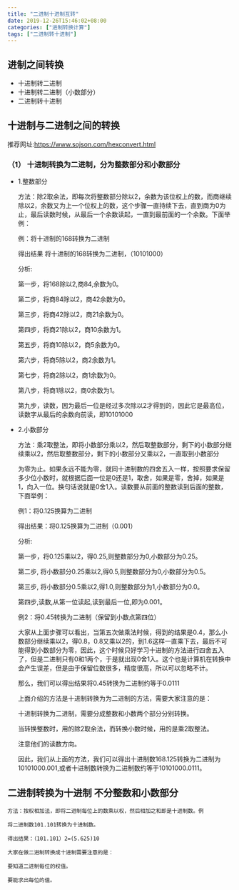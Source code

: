 ```yaml
---
title: "二进制十进制互转"  
date: 2019-12-26T15:46:02+08:00
categories: ["进制转换计算"]
tags: ["二进制转十进制"]
---
```

## 进制之间转换
- 十进制转二进制
- 十进制转二进制（小数部分）
- 二进制转十进制

##  十进制与二进制之间的转换
推荐网址:<https://www.sojson.com/hexconvert.html>
### （1） 十进制转换为二进制，分为整数部分和小数部分
- 1.整数部分

    方法：除2取余法，即每次将整数部分除以2，余数为该位权上的数，而商继续除以2，余数又为上一个位权上的数，这个步骤一直持续下去，直到商为0为止，最后读数时候，从最后一个余数读起，一直到最前面的一个余数。下面举例：
    
    例：将十进制的168转换为二进制
    
    得出结果 将十进制的168转换为二进制，（10101000）
    
    分析:
    
    第一步，将168除以2,商84,余数为0。
    
    第二步，将商84除以2，商42余数为0。
    
    第三步，将商42除以2，商21余数为0。
    
    第四步，将商21除以2，商10余数为1。
    
    第五步，将商10除以2，商5余数为0。
    
    第六步，将商5除以2，商2余数为1。
    
    第七步，将商2除以2，商1余数为0。
    
    第八步，将商1除以2，商0余数为1。
    
    第九步，读数，因为最后一位是经过多次除以2才得到的，因此它是最高位，读数字从最后的余数向前读，即10101000

- 2.小数部分

  方法：乘2取整法，即将小数部分乘以2，然后取整数部分，剩下的小数部分继续乘以2，然后取整数部分，剩下的小数部分又乘以2，一直取到小数部分
  
  为零为止。如果永远不能为零，就同十进制数的四舍五入一样，按照要求保留多少位小数时，就根据后面一位是0还是1，取舍，如果是零，舍掉，如果是1，向入一位。换句话说就是0舍1入。读数要从前面的整数读到后面的整数，下面举例：
  
  例1：将0.125换算为二进制
  
  得出结果：将0.125换算为二进制（0.001）
  
  分析:
  
  第一步，将0.125乘以2，得0.25,则整数部分为0,小数部分为0.25。
  
  第二步, 将小数部分0.25乘以2,得0.5,则整数部分为0,小数部分为0.5。
  
  第三步, 将小数部分0.5乘以2,得1.0,则整数部分为1,小数部分为0.0。
  
  第四步,读数,从第一位读起,读到最后一位,即为0.001。
  
  例2：将0.45转换为二进制（保留到小数点第四位）
  
  大家从上面步骤可以看出，当第五次做乘法时候，得到的结果是0.4，那么小数部分继续乘以2，得0.8，0.8又乘以2的，到1.6这样一直乘下去，最后不可能得到小数部分为零，因此，这个时候只好学习十进制的方法进行四舍五入了，但是二进制只有0和1两个，于是就出现0舍1入。这个也是计算机在转换中会产生误差，但是由于保留位数很多，精度很高，所以可以忽略不计。
  
  那么，我们可以得出结果将0.45转换为二进制约等于0.0111
  
  上面介绍的方法是十进制转换为为二进制的方法，需要大家注意的是：
  
  十进制转换为二进制，需要分成整数和小数两个部分分别转换。
  
  当转换整数时，用的除2取余法，而转换小数时候，用的是乘2取整法。
  
  注意他们的读数方向。
  
  因此，我们从上面的方法，我们可以得出十进制数168.125转换为二进制为10101000.001,或者十进制数转换为二进制数约等于10101000.0111。

## 二进制转换为十进制 不分整数和小数部分

    方法：按权相加法，即将二进制每位上的数乘以权，然后相加之和即是十进制数。例
    
    将二进制数101.101转换为十进制数。
    
    得出结果：（101.101）2=(5.625)10
    
    大家在做二进制转换成十进制需要注意的是：
    
    要知道二进制每位的权值。
    
    要能求出每位的值。

